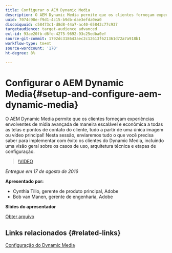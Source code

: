 ```yaml
---
title: Configurar o AEM Dynamic Media
description: O AEM Dynamic Media permite que os clientes forneçam experiências envolventes de mídia avançada de maneira escalável e econômica a todas as telas e pontos de contato do cliente, tudo a partir de uma única imagem ou vídeo principal!  Nesta sessão, enviaremos tudo o que você precisa saber para implementar com êxito os clientes do Dynamic Media, incluindo uma visão geral sobre os casos de uso, arquitetura técnica e etapas de configuração.
uuid: 7074c98e-f9d1-4c15-b9db-dae3efda0ea0
discoiquuid: c58473c1-d8d8-44a7-ac40-65843c77c937
targetaudience: target-audience advanced
exl-id: 93ae20fb-d6fe-4275-9692-93c25edba0ef
source-git-commit: 1792dc318643aec2c12613f621361d72a7a918b1
workflow-type: tm+mt
source-wordcount: '170'
ht-degree: 8%

---
```


# Configurar o AEM Dynamic Media{#setup-and-configure-aem-dynamic-media}

O AEM Dynamic Media permite que os clientes forneçam experiências envolventes de mídia avançada de maneira escalável e econômica a todas as telas e pontos de contato do cliente, tudo a partir de uma única imagem ou vídeo principal!  Nesta sessão, enviaremos tudo o que você precisa saber para implementar com êxito os clientes do Dynamic Media, incluindo uma visão geral sobre os casos de uso, arquitetura técnica e etapas de configuração.

>[!VIDEO](https://video.tv.adobe.com/v/19297/?quality=9)

*Entregue em 17 de agosto de 2016*

**Apresentado por:**

* Cynthia Tillo, gerente de produto principal, Adobe
* Bob van Manen, gerente de engenharia, Adobe

**Slides do apresentador**

[Obter arquivo](assets/aemgems-081716-dynamic-media-configuration.pdf)

## Links relacionados {#related-links}

[Configuração do Dynamic Media](https://docs.adobe.com/docs/pt-BR/aem/6-2/administer/content/dynamic-media/config-dynamic.html)

<!--
[Get back to the Overview](https://helpx.adobe.com/experience-manager/kt/eseminars/gems/aem-index.html)
-->
